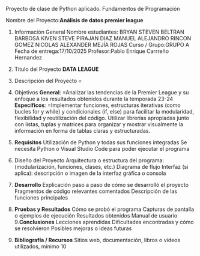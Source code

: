 Proyecto de clase de Python aplicado.
Fundamentos de Programación

Nombre del Proyecto:**Análisis de datos premier league**
1. Información General
Nombre estudiantes:
BRYAN STEVEN BELTRAN BARBOSA
KIVEN STEVE PIRAJAN DIAZ
MANUEL ALEJANDRO RINCON GOMEZ
NICOLAS ALEXANDER MEJÍA ROJAS
Curso / Grupo:GRUPO A
Fecha de entrega:17/10/2025
Profesor:Pablo Enrique Carrreño Hernandez
2. Título del Proyecto
**DATA LEAGUE** 
3. Descripción del Proyecto
  =
4. Objetivos
**General**:
=Analizar las tendencias de la Premier League y su enfoque a los resultados obtenidos durante la temporada 23-24
**Específicos**:
=Implementar funciones, estructuras iterativas (como bucles for y while) y condicionales (if, else) para facilitar la modularidad, flexibilidad y reutilización del código.
Utilizar librerías apropiadas junto con listas, tuplas y matrices para organizar y mostrar visualmente la información en forma de tablas claras y estructuradas.
5. **Requisitos**
Utilización de Python y todas sus funciones integradas
Se necesita Python o Visual Studio Code para poder ejecutar el programa
6. Diseño del Proyecto
Arquitectura o estructura del programa: (modularización, funciones, clases, etc.)
Diagrama de flujo 
Interfaz (si aplica): descripción o imagen de la interfaz gráfica o consola

7. **Desarrollo**
Explicación paso a paso de cómo se desarrolló el proyecto
Fragmentos de código relevantes comentados
Descripción de las funciones principales
8. **Pruebas y Resultados**
Cómo se probó el programa
Capturas de pantalla o ejemplos de ejecución
Resultados obtenidos
Manual de usuario
9.**Conclusiones**
Lecciones aprendidas
Dificultades encontradas y cómo se resolvieron
Posibles mejoras o ideas futuras
10. **Bibliografía / Recursos**
Sitios web, documentación, libros o videos utilizados, mínimo 10
